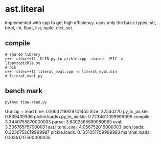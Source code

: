 # ast.literal
implemented with cpp to get high efficiency.
uses only the basic types: str, bool, int, float, list, tuple, dict, set.

## compile
```shell
# shared library
c++ -std=c++11 -DLIB py-to-pickle.cpp -shared -fPIC -o libpytopickle.so
# bin
c++ -std=c++11 literal_eval.cpp -o literal_eval.bin
# literal_eval.py
```

## bench mark
```
python time-read.py
```
Gunzip + read time: 0.1663219928741455
Size: 22540270
py_to_pickle: 0.539439306
pickle.loads+py_to_pickle: 0.7234611099999999
compile: 3.3440755870000003
parse: 3.6302585899999995
eval: 3.306765757000001
ast.literal_eval: 4.056752016000003
json.loads: 0.3230752619999997
pickle.loads: 0.1351051709999993
marshal.loads: 0.10351717500000035